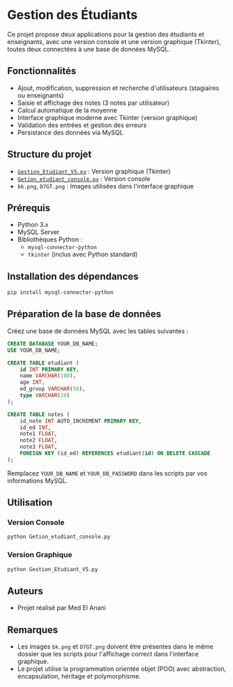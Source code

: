 # Gestion des Étudiants

Ce projet propose deux applications pour la gestion des étudiants et enseignants, avec une version console et une version graphique (Tkinter), toutes deux connectées à une base de données MySQL.

## Fonctionnalités

- Ajout, modification, suppression et recherche d'utilisateurs (stagiaires ou enseignants)
- Saisie et affichage des notes (3 notes par utilisateur)
- Calcul automatique de la moyenne
- Interface graphique moderne avec Tkinter (version graphique)
- Validation des entrées et gestion des erreurs
- Persistance des données via MySQL

## Structure du projet

- [`Gestion_Etudiant_V5.py`](Gestion_Etudiant_V5.py) : Version graphique (Tkinter)
- [`Getion_etudiant_console.py`](Getion_etudiant_console.py) : Version console
- `bk.png`, `D7GT.png` : Images utilisées dans l'interface graphique

## Prérequis

- Python 3.x
- MySQL Server
- Bibliothèques Python :
  - `mysql-connector-python`
  - `tkinter` (inclus avec Python standard)

## Installation des dépendances

```sh
pip install mysql-connector-python
```

## Préparation de la base de données

Créez une base de données MySQL avec les tables suivantes :

```sql
CREATE DATABASE YOUR_DB_NAME;
USE YOUR_DB_NAME;

CREATE TABLE etudiant (
    id INT PRIMARY KEY,
    name VARCHAR(100),
    age INT,
    ed_group VARCHAR(50),
    type VARCHAR(20)
);

CREATE TABLE notes (
    id_note INT AUTO_INCREMENT PRIMARY KEY,
    id_ed INT,
    note1 FLOAT,
    note2 FLOAT,
    note3 FLOAT,
    FOREIGN KEY (id_ed) REFERENCES etudiant(id) ON DELETE CASCADE
);
```

Remplacez `YOUR_DB_NAME` et `YOUR_DB_PASSWORD` dans les scripts par vos informations MySQL.

## Utilisation

### Version Console

```sh
python Getion_etudiant_console.py
```

### Version Graphique

```sh
python Gestion_Etudiant_V5.py
```

## Auteurs

- Projet réalisé par Med El Anani

## Remarques

- Les images `bk.png` et `D7GT.png` doivent être présentes dans le même dossier que les scripts pour l'affichage correct dans l'interface graphique.
- Le projet utilise la programmation orientée objet (POO) avec abstraction, encapsulation, héritage et polymorphisme.
